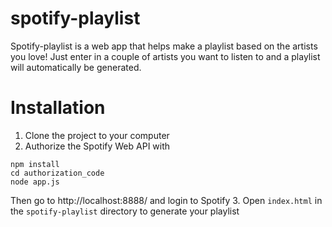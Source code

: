 # spotify-playlist
Spotify-playlist is a web app that helps make a playlist based on the artists you love! Just enter in a couple of artists you want to listen to and a playlist will automatically be generated.
# Installation
1. Clone the project to your computer
2. Authorize the Spotify Web API with
```
npm install
cd authorization_code
node app.js
```
Then go to http://localhost:8888/ and login to Spotify
3. Open `index.html` in the `spotify-playlist` directory to generate your playlist

